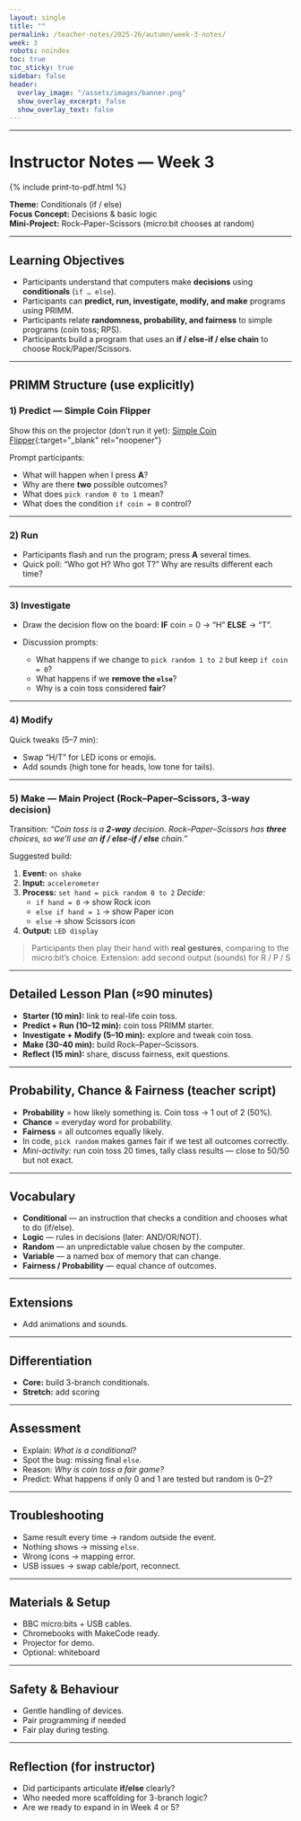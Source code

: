 ```yaml
---
layout: single
title: ""
permalink: /teacher-notes/2025-26/autumn/week-3-notes/
week: 3
robots: noindex
toc: true
toc_sticky: true
sidebar: false
header:
  overlay_image: "/assets/images/banner.png"
  show_overlay_excerpt: false
  show_overlay_text: false
---
```


--------------------------

# Instructor Notes — Week 3

{% include print-to-pdf.html %}

**Theme:** Conditionals (if / else)  
**Focus Concept:** Decisions & basic logic  
**Mini-Project:** Rock–Paper–Scissors (micro:bit chooses at random)  

---

## Learning Objectives

* Participants understand that computers make **decisions** using **conditionals** (`if … else`).
* Participants can **predict, run, investigate, modify, and make** programs using PRIMM.
* Participants relate **randomness, probability, and fairness** to simple programs (coin toss; RPS).
* Participants build a program that uses an **if / else-if / else chain** to choose Rock/Paper/Scissors.

---

## PRIMM Structure (use explicitly)

### 1) Predict — Simple Coin Flipper

Show this on the projector (don’t run it yet): [Simple Coin Flipper](https://makecode.microbit.org/S48819-26737-74641-22192){:target="_blank" rel="noopener"}

Prompt participants:

* What will happen when I press **A**?
* Why are there **two** possible outcomes?
* What does `pick random 0 to 1` mean?
* What does the condition `if coin = 0` control?

---

### 2) Run

* Participants flash and run the program; press **A** several times.
* Quick poll: “Who got H? Who got T?” Why are results different each time?

---

### 3) Investigate

* Draw the decision flow on the board:
  **IF** coin = 0 → “H” **ELSE** → “T”.

* Discussion prompts:
  * What happens if we change to `pick random 1 to 2` but keep `if coin = 0`?
  * What happens if we **remove the `else`**?
  * Why is a coin toss considered **fair**?

---

### 4) Modify

Quick tweaks (5–7 min):

* Swap “H/T” for LED icons or emojis.
* Add sounds (high tone for heads, low tone for tails).

---

### 5) Make — Main Project (Rock–Paper–Scissors, 3-way decision)

Transition: *“Coin toss is a **2-way** decision. Rock–Paper–Scissors has **three** choices, so we’ll use an **if / else-if / else** chain.”*

Suggested build:

1. **Event:** `on shake`
2. **Input:** `accelerometer`
3. **Process:** `set hand = pick random 0 to 2`
   *Decide:*
   * `if hand = 0` → show Rock icon
   * `else if hand = 1` → show Paper icon
   * `else` → show Scissors icon
4. **Output:** `LED display`

> Participants then play their hand with **real gestures**, comparing to the micro\:bit’s choice.
> Extension: add second output (sounds) for R / P / S 

---

## Detailed Lesson Plan (≈90 minutes)

* **Starter (10 min):** link to real-life coin toss.
* **Predict + Run (10–12 min):** coin toss PRIMM starter.
* **Investigate + Modify (5–10 min):** explore and tweak coin toss.
* **Make (30-40 min):** build Rock–Paper–Scissors.
* **Reflect (15 min):** share, discuss fairness, exit questions.

---

## Probability, Chance & Fairness (teacher script)

* **Probability** = how likely something is. Coin toss → 1 out of 2 (50%).
* **Chance** = everyday word for probability.
* **Fairness** = all outcomes equally likely.
* In code, `pick random` makes games fair if we test all outcomes correctly.
* *Mini-activity:* run coin toss 20 times, tally class results — close to 50/50 but not exact.

---

## Vocabulary

* **Conditional** — an instruction that checks a condition and chooses what to do (if/else).
* **Logic** — rules in decisions (later: AND/OR/NOT).
* **Random** — an unpredictable value chosen by the computer.
* **Variable** — a named box of memory that can change.
* **Fairness / Probability** — equal chance of outcomes.

---

## Extensions

* Add animations and sounds.

---

## Differentiation

* **Core:** build 3-branch conditionals.
* **Stretch:** add scoring

---

## Assessment

* Explain: *What is a conditional?*
* Spot the bug: missing final `else`.
* Reason: *Why is coin toss a fair game?*
* Predict: What happens if only 0 and 1 are tested but random is 0–2?

---

## Troubleshooting

* Same result every time → random outside the event.
* Nothing shows → missing `else`.
* Wrong icons → mapping error.
* USB issues → swap cable/port, reconnect.

---

## Materials & Setup

* BBC micro\:bits + USB cables.
* Chromebooks with MakeCode ready.
* Projector for demo.
* Optional: whiteboard

---

## Safety & Behaviour

* Gentle handling of devices.
* Pair programming if needed
* Fair play during testing.

---

## Reflection (for instructor)

* Did participants articulate **if/else** clearly?
* Who needed more scaffolding for 3-branch logic?
* Are we ready to expand in in Week 4 or 5?
